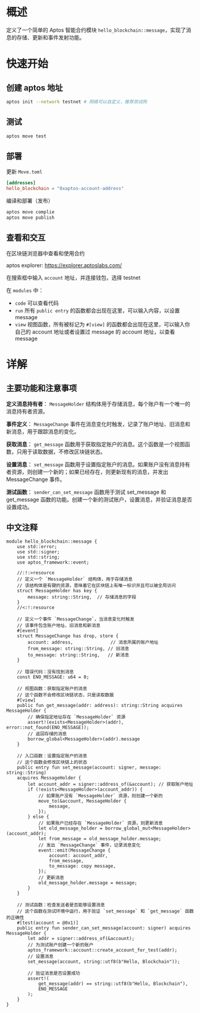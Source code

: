 # 概述

定义了一个简单的 Aptos 智能合约模块 `hello_blockchain::message`，实现了消息的存储、更新和事件发射功能。

# 快速开始

## 创建 aptos 地址

```bash
aptos init --network testnet # 网络可以自定义，推荐测试网
```

## 测试

```bash
aptos move test
```

## 部署


更新 `Move.toml`

```toml
[addresses]
hello_blockchain = "0xaptos-account-address"
```

编译和部署（发布）

```bash
aptos move complie
aptos move publish
```

## 查看和交互

在区块链浏览器中查看和使用合约

aptos explorer: https://explorer.aptoslabs.com/

在搜索框中输入 `account` 地址，并连接钱包，选择 testnet

在 `modules` 中：
- `code` 可以查看代码
- `run` 所有 `public entry` 的函数都会出现在这里，可以输入内容，以设置 message
- `view` 视图函数，所有被标记为 `#[view]` 的函数都会出现在这里，可以输入你自己的 account 地址或者设置过 message 的 account 地址，以查看 message

# 详解

## 主要功能和注意事项

**定义消息持有者**： `MessageHolder` 结构体用于存储消息，每个账户有一个唯一的消息持有者资源。

**事件定义**： `MessageChange` 事件在消息变化时触发，记录了账户地址、旧消息和新消息，用于跟踪消息的变化。

**获取消息**： `get_message` 函数用于获取指定账户的消息。这个函数是一个视图函数，只用于读取数据，不修改区块链状态。

**设置消息**： `set_message` 函数用于设置指定账户的消息。如果账户没有消息持有者资源，则创建一个新的；如果已经存在，则更新现有的消息，并发出 MessageChange 事件。

**测试函数**： `sender_can_set_message` 函数用于测试 set_message 和 get_message 函数的功能。创建一个新的测试账户，设置消息，并验证消息是否设置成功。

## 中文注释
```move
module hello_blockchain::message {
    use std::error;
    use std::signer;
    use std::string;
    use aptos_framework::event;

    //:!:>resource
    // 定义一个 `MessageHolder` 结构体，用于存储消息
    // 该结构体是有键的资源，意味着它在区块链上有唯一标识并且可以被全局访问
    struct MessageHolder has key {
        message: string::String,  // 存储消息的字段
    }
    //<:!:resource

    // 定义一个事件 `MessageChange`，当消息变化时触发
    // 该事件包含账户地址、旧消息和新消息
    #[event]
    struct MessageChange has drop, store {
        account: address,              // 消息所属的账户地址
        from_message: string::String, // 旧消息
        to_message: string::String,   // 新消息
    }

    // 错误代码：没有找到消息
    const ENO_MESSAGE: u64 = 0;

    // 视图函数：获取指定账户的消息
    // 这个函数不会修改区块链状态，只是读取数据
    #[view]
    public fun get_message(addr: address): string::String acquires MessageHolder {
        // 确保指定地址存在 `MessageHolder` 资源
        assert!(exists<MessageHolder>(addr), error::not_found(ENO_MESSAGE));
        // 返回存储的消息
        borrow_global<MessageHolder>(addr).message
    }

    // 入口函数：设置指定账户的消息
    // 这个函数会修改区块链上的状态
    public entry fun set_message(account: signer, message: string::String)
    acquires MessageHolder {
        let account_addr = signer::address_of(&account); // 获取账户地址
        if (!exists<MessageHolder>(account_addr)) {
            // 如果账户没有 `MessageHolder` 资源，则创建一个新的
            move_to(&account, MessageHolder {
                message,
            });
        } else {
            // 如果账户已经存在 `MessageHolder` 资源，则更新消息
            let old_message_holder = borrow_global_mut<MessageHolder>(account_addr);
            let from_message = old_message_holder.message;
            // 发出 `MessageChange` 事件，记录消息变化
            event::emit(MessageChange {
                account: account_addr,
                from_message,
                to_message: copy message,
            });
            // 更新消息
            old_message_holder.message = message;
        }
    }

    // 测试函数：检查发送者是否能够设置消息
    // 这个函数在测试环境中运行，用于验证 `set_message` 和 `get_message` 函数的正确性
    #[test(account = @0x1)]
    public entry fun sender_can_set_message(account: signer) acquires MessageHolder {
        let addr = signer::address_of(&account);
        // 为测试账户创建一个新的账户
        aptos_framework::account::create_account_for_test(addr);
        // 设置消息
        set_message(account, string::utf8(b"Hello, Blockchain"));

        // 验证消息是否设置成功
        assert!(
            get_message(addr) == string::utf8(b"Hello, Blockchain"),
            ENO_MESSAGE
        );
    }
}

```